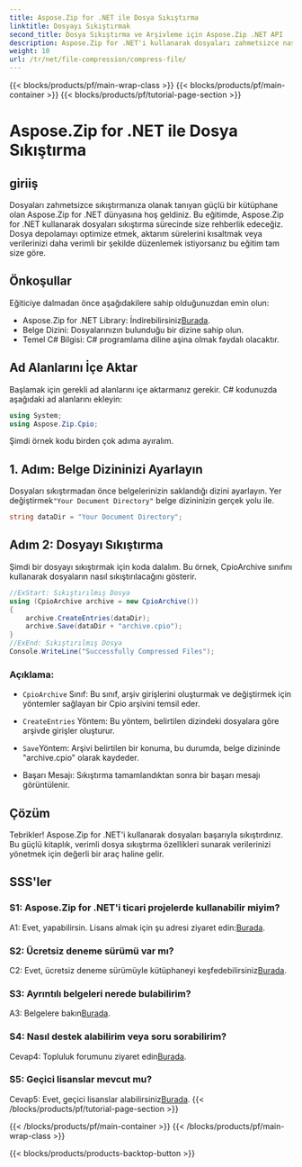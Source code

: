 ```yaml
---
title: Aspose.Zip for .NET ile Dosya Sıkıştırma
linktitle: Dosyayı Sıkıştırmak
second_title: Dosya Sıkıştırma ve Arşivleme için Aspose.Zip .NET API
description: Aspose.Zip for .NET'i kullanarak dosyaları zahmetsizce nasıl sıkıştıracağınızı öğrenin. Verimli dosya yönetimi için adım adım eğitimimizi izleyin.
weight: 10
url: /tr/net/file-compression/compress-file/
---
```


{{< blocks/products/pf/main-wrap-class >}}
{{< blocks/products/pf/main-container >}}
{{< blocks/products/pf/tutorial-page-section >}}

# Aspose.Zip for .NET ile Dosya Sıkıştırma

## giriiş

Dosyaları zahmetsizce sıkıştırmanıza olanak tanıyan güçlü bir kütüphane olan Aspose.Zip for .NET dünyasına hoş geldiniz. Bu eğitimde, Aspose.Zip for .NET kullanarak dosyaları sıkıştırma sürecinde size rehberlik edeceğiz. Dosya depolamayı optimize etmek, aktarım sürelerini kısaltmak veya verilerinizi daha verimli bir şekilde düzenlemek istiyorsanız bu eğitim tam size göre.

## Önkoşullar

Eğiticiye dalmadan önce aşağıdakilere sahip olduğunuzdan emin olun:

-  Aspose.Zip for .NET Library: İndirebilirsiniz[Burada](https://releases.aspose.com/zip/net/).
- Belge Dizini: Dosyalarınızın bulunduğu bir dizine sahip olun.
- Temel C# Bilgisi: C# programlama diline aşina olmak faydalı olacaktır.

## Ad Alanlarını İçe Aktar

Başlamak için gerekli ad alanlarını içe aktarmanız gerekir. C# kodunuzda aşağıdaki ad alanlarını ekleyin:

```csharp
using System;
using Aspose.Zip.Cpio;
```

Şimdi örnek kodu birden çok adıma ayıralım.

## 1. Adım: Belge Dizininizi Ayarlayın

 Dosyaları sıkıştırmadan önce belgelerinizin saklandığı dizini ayarlayın. Yer değiştirmek`"Your Document Directory"` belge dizininizin gerçek yolu ile.

```csharp
string dataDir = "Your Document Directory";
```

## Adım 2: Dosyayı Sıkıştırma

Şimdi bir dosyayı sıkıştırmak için koda dalalım. Bu örnek, CpioArchive sınıfını kullanarak dosyaların nasıl sıkıştırılacağını gösterir.

```csharp
//ExStart: Sıkıştırılmış Dosya
using (CpioArchive archive = new CpioArchive())
{
    archive.CreateEntries(dataDir);
    archive.Save(dataDir + "archive.cpio");
}
//ExEnd: Sıkıştırılmış Dosya
Console.WriteLine("Successfully Compressed Files");
```

### Açıklama:

- `CpioArchive` Sınıf: Bu sınıf, arşiv girişlerini oluşturmak ve değiştirmek için yöntemler sağlayan bir Cpio arşivini temsil eder.

- `CreateEntries` Yöntem: Bu yöntem, belirtilen dizindeki dosyalara göre arşivde girişler oluşturur.

- `Save`Yöntem: Arşivi belirtilen bir konuma, bu durumda, belge dizininde "archive.cpio" olarak kaydeder.

- Başarı Mesajı: Sıkıştırma tamamlandıktan sonra bir başarı mesajı görüntülenir.

## Çözüm

Tebrikler! Aspose.Zip for .NET'i kullanarak dosyaları başarıyla sıkıştırdınız. Bu güçlü kitaplık, verimli dosya sıkıştırma özellikleri sunarak verilerinizi yönetmek için değerli bir araç haline gelir.

## SSS'ler

### S1: Aspose.Zip for .NET'i ticari projelerde kullanabilir miyim?

 A1: Evet, yapabilirsin. Lisans almak için şu adresi ziyaret edin:[Burada](https://purchase.aspose.com/buy).

### S2: Ücretsiz deneme sürümü var mı?

 C2: Evet, ücretsiz deneme sürümüyle kütüphaneyi keşfedebilirsiniz[Burada](https://releases.aspose.com/).

### S3: Ayrıntılı belgeleri nerede bulabilirim?

 A3: Belgelere bakın[Burada](https://reference.aspose.com/zip/net/).

### S4: Nasıl destek alabilirim veya soru sorabilirim?

 Cevap4: Topluluk forumunu ziyaret edin[Burada](https://forum.aspose.com/c/zip/37).

### S5: Geçici lisanslar mevcut mu?

 Cevap5: Evet, geçici lisanslar alabilirsiniz[Burada](https://purchase.aspose.com/temporary-license/).
{{< /blocks/products/pf/tutorial-page-section >}}

{{< /blocks/products/pf/main-container >}}
{{< /blocks/products/pf/main-wrap-class >}}

{{< blocks/products/products-backtop-button >}}
